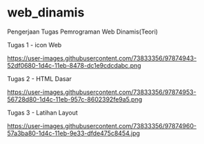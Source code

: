# web_dinamis
Pengerjaan Tugas Pemrograman Web Dinamis(Teori)

Tugas 1 - icon Web

https://user-images.githubusercontent.com/73833356/97874943-52df0680-1d4c-11eb-8478-dc1e9cdcdabc.png

Tugas 2 - HTML Dasar

https://user-images.githubusercontent.com/73833356/97874953-56728d80-1d4c-11eb-957c-8602392fe9a5.png

Tugas 3 - Latihan Layout

https://user-images.githubusercontent.com/73833356/97874960-57a3ba80-1d4c-11eb-9e33-dfde475c8454.jpg
